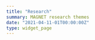 ```yaml
---
title: "Research"
summary: MAGNET research themes
date: "2021-04-11-01T00:00:00Z"
type: widget_page
---
```

